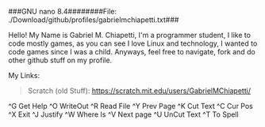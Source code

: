 ###GNU nano 8.4########File: ./Download/github/profiles/gabrielmchiapetti.txt###

  Hello! My Name is Gabriel M. Chiapetti, I'm a programmer student, I like to code mostly
games, as you can see I love Linux and technology, I wanted to code games since I was a
child. Anyways, feel free to navigate, fork and do other github stuff on my profile.

My Links:
> Scratch (old Stuff): https://scratch.mit.edu/users/GabrielMChiapetti/

^G Get Help  ^O WriteOut  ^R Read File  ^Y Prev Page  ^K Cut Text    ^C Cur Pos
^X Exit       ^J Justify  ^W Where Is   ^V Next page  ^U UnCut Text  ^T To Spell
